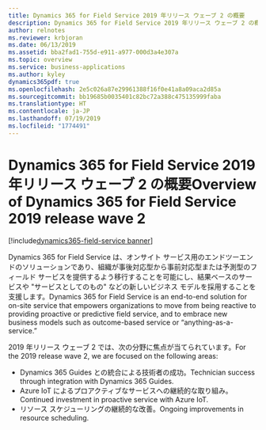 ```yaml
---
title: Dynamics 365 for Field Service 2019 年リリース ウェーブ 2 の概要
description: Dynamics 365 for Field Service 2019 年リリース ウェーブ 2 の概要
author: relnotes
ms.reviewer: krbjoran
ms.date: 06/13/2019
ms.assetid: bba2fad1-755d-e911-a977-000d3a4e307a
ms.topic: overview
ms.service: business-applications
ms.author: kyley
dynamics365pdf: true
ms.openlocfilehash: 2e5c026a87e29961388f16f0e41a8a09aca2d85a
ms.sourcegitcommit: bb19685b0035401c82bc72a388c475135999faba
ms.translationtype: HT
ms.contentlocale: ja-JP
ms.lasthandoff: 07/19/2019
ms.locfileid: "1774491"
---
```

# <a name="overview-of-dynamics-365-for-field-service-2019-release-wave-2"></a><span data-ttu-id="89faa-103">Dynamics 365 for Field Service 2019 年リリース ウェーブ 2 の概要</span><span class="sxs-lookup"><span data-stu-id="89faa-103">Overview of Dynamics 365 for Field Service 2019 release wave 2</span></span>
[!include[dynamics365-field-service banner](../includes/dynamics365-field-service.md)]

<span data-ttu-id="89faa-104">Dynamics 365 for Field Service は、オンサイト サービス用のエンドツーエンドのソリューションであり、組織が事後対応型から事前対応型または予測型のフィールド サービスを提供するよう移行することを可能にし、結果ベースのサービスや "サービスとしてのもの" などの新しいビジネス モデルを採用することを支援します。</span><span class="sxs-lookup"><span data-stu-id="89faa-104">Dynamics 365 for Field Service is an end-to-end solution for on-site service that empowers organizations to move from being reactive to providing proactive or predictive field service, and to embrace new business models such as outcome-based service or “anything-as-a-service.”</span></span>  

<span data-ttu-id="89faa-105">2019 年リリース ウェーブ 2 では、次の分野に焦点が当てられています。</span><span class="sxs-lookup"><span data-stu-id="89faa-105">For the 2019 release wave 2, we are focused on the following areas:</span></span>

-   <span data-ttu-id="89faa-106">Dynamics 365 Guides との統合による技術者の成功。</span><span class="sxs-lookup"><span data-stu-id="89faa-106">Technician success through integration with Dynamics 365 Guides.</span></span>
-   <span data-ttu-id="89faa-107">Azure IoT によるプロアクティブなサービスへの継続的な取り組み。</span><span class="sxs-lookup"><span data-stu-id="89faa-107">Continued investment in proactive service with Azure IoT.</span></span>
-   <span data-ttu-id="89faa-108">リソース スケジューリングの継続的な改善。</span><span class="sxs-lookup"><span data-stu-id="89faa-108">Ongoing improvements in resource scheduling.</span></span>
